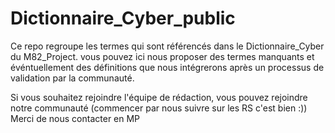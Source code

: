 # Dictionnaire_Cyber_public
Ce repo regroupe les termes qui sont référencés dans le Dictionnaire_Cyber du M82_Project.
vous pouvez ici nous proposer des termes manquants et événtuellement des définitions que nous intégrerons après un processus de validation par la communauté.

Si vous souhaitez rejoindre l'équipe de rédaction, vous pouvez rejoindre notre communauté (commencer par nous suivre sur les RS c'est bien :))
Merci de nous contacter en MP 
